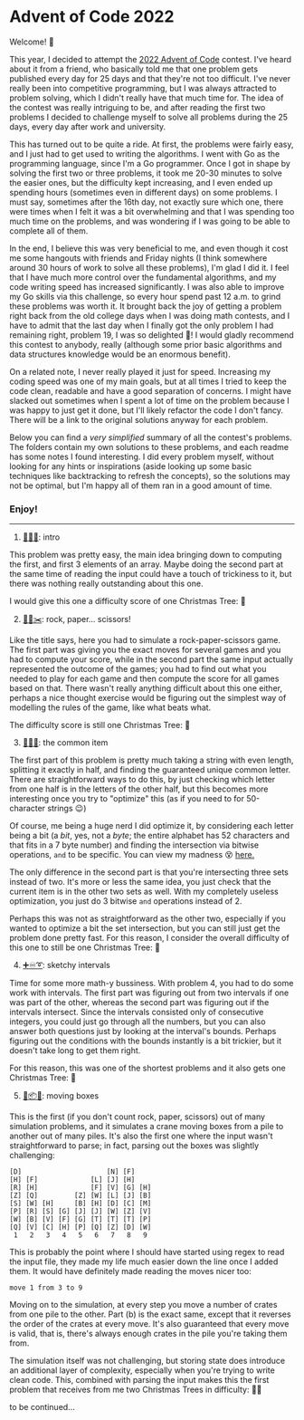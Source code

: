 # Advent of Code 2022

Welcome! 🖖

This year, I decided to attempt the [2022 Advent of Code](https://adventofcode.com/2022) contest. I've heard about it from a friend, who basically told me that one problem gets published every day for 25 days and that they're not too difficult. I've never really been into competitive programming, but I was always attracted to problem solving, which I didn't really have that much time for. The idea of the contest was really intriguing to be, and after reading the first two problems I decided to challenge myself to solve all problems during the 25 days, every day after work and university.

This has turned out to be quite a ride. At first, the problems were fairly easy, and I just had to get used to writing the algorithms. I went with Go as the programming language, since I'm a Go programmer. Once I got in shape by solving the first two or three problems, it took me 20-30 minutes to solve the easier ones, but the difficulty kept increasing, and I even ended up spending hours (sometimes even in different days) on some problems. I must say, sometimes after the 16th day, not exactly sure which one, there were times when I felt it was a bit overwhelming and that I was spending too much time on the problems, and was wondering if I was going to be able to complete all of them. 

In the end, I believe this was very beneficial to me, and even though it cost me some hangouts with friends and Friday nights (I think somewhere around 30 hours of work to solve all these problems), I'm glad I did it. I feel that I have much more control over the fundamental algorithms, and my code writing speed has increased significantly. I was also able to improve my Go skills via this challenge, so every hour spend past 12 a.m. to grind these problems was worth it. It brought back the joy of getting a problem right back from the old college days when I was doing math contests, and I have to admit that the last day when I finally got the only problem I had remaining right, problem 19, I was so delighted 🥳! I would gladly recommend this contest to anybody, really (although some prior basic algorithms and data structures knowledge would be an enormous benefit).

On a related note, I never really played it just for speed. Increasing my coding speed was one of my main goals, but at all times I tried to keep the code clean, readable and have a good separation of concerns. I might have slacked out sometimes when I spent a lot of time on the problem because I was happy to just get it done, but I'll likely refactor the code I don't fancy. There will be a link to the original solutions anyway for each problem.
 
Below you can find a _very simplified_ summary of all the contest's problems. The folders contain my own solutions to these problems, and each readme has some notes I found interesting. I did every problem myself, without looking for any hints or inspirations (aside looking up some basic techniques like backtracking to refresh the concepts), so the solutions may not be optimal, but I'm happy all of them ran in a good amount of time.

### Enjoy!

---

1. [🍩🍫🍪](./01-calorie-counting/): intro

This problem was pretty easy, the main idea bringing down to computing the first, and first 3 elements of an array. Maybe doing the second part at the same time of reading the input could have a touch of trickiness to it, but there was nothing really outstanding about this one.

I would give this one a difficulty score of one Christmas Tree: 🎄

2. [🧱📄✂️](./02-rock-paper-scissors/): rock, paper... scissors!

Like the title says, here you had to simulate a rock-paper-scissors game. The first part was giving you the exact moves for several games and you had to compute your score, while in the second part the same input actually represented the outcome of the games; you had to find out what you needed to play for each game and then compute the score for all games based on that. There wasn't really anything difficult about this one either, perhaps a nice thought exercise would be figuring out the simplest way of modelling the rules of the game, like what beats what.

The difficulty score is still one Christmas Tree: 🎄

3. [💼📛📁](./03-rucksack-reogranization/): the common item

The first part of this problem is pretty much taking a string with even length, splitting it exactly in half, and finding the guaranteed unique common letter. There are straightforward ways to do this, by just checking which letter from one half is in the letters of the other half, but this becomes more interesting once you try to "optimize" this (as if you need to for 50-character strings 😉)

Of course, me being a huge nerd I did optimize it, by considering each letter being a bit (a _bit_, yes, not a _byte_; the entire alphabet has 52 characters and that fits in a 7 byte number) and finding the intersection via bitwise operations, `and` to be specific. You can view my madness 😵 [here.](./03-rucksack-reogranization/main.go) 

The only difference in the second part is that you're intersecting three sets instead of two. It's more or less the same idea, you just check that the current item is in the other two sets as well. With my completely useless optimization, you just do 3 bitwise `and` operations instead of 2.

Perhaps this was not as straightforward as the other two, especially if you wanted to optimize a bit the set intersection, but you can still just get the problem done pretty fast. For this reason, I consider the overall difficulty of this one to still be one Christmas Tree: 🎄

4. [➕♾️➰](./04-camp-cleanup/): sketchy intervals

Time for some more math-y bussiness. With problem 4, you had to do some work with intervals. The first part was figuring out from two intervals if one was part of the other, whereas the second part was figuring out if the intervals intersect. Since the intervals consisted only of consecutive integers, you could just go through all the numbers, but you can also answer both questions just by looking at the interval's bounds. Perhaps figuring out the conditions with the bounds instantly is a bit trickier, but it doesn't take long to get them right.

For this reason, this was one of the shortest problems and it also gets one Christmas Tree: 🎄

5. [🚢📦🚧](./05-supply-stacks/): moving boxes

This is the first (if you don't count rock, paper, scissors) out of many simulation problems, and it simulates a crane moving boxes from a pile to another out of many piles. It's also the first one where the input wasn't straightforward to parse; in fact, parsing out the boxes was slightly challenging:

```
[D]                     [N] [F]    
[H] [F]             [L] [J] [H]    
[R] [H]             [F] [V] [G] [H]
[Z] [Q]         [Z] [W] [L] [J] [B]
[S] [W] [H]     [B] [H] [D] [C] [M]
[P] [R] [S] [G] [J] [J] [W] [Z] [V]
[W] [B] [V] [F] [G] [T] [T] [T] [P]
[Q] [V] [C] [H] [P] [Q] [Z] [D] [W]
 1   2   3   4   5   6   7   8   9 
```

This is probably the point where I should have started using regex to read the input file, they made my life much easier down the line once I added them. It would have definitely made reading the moves nicer too:

```
move 1 from 3 to 9
```

Moving on to the simulation, at every step you move a number of crates from one pile to the other. Part (b) is the exact same, except that it reverses the order of the crates at every move. It's also guaranteed that every move is valid, that is, there's always enough crates in the pile you're taking them from.

The simulation itself was not challenging, but storing state does introduce an additional layer of complexity, especially when you're trying to write clean code. This, combined with parsing the input makes this the first problem that receives from me two Christmas Trees in difficulty: 🎄🎄

to be continued...
